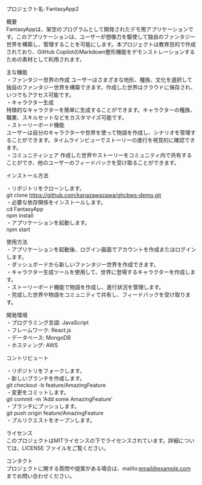 プロジェクト名: FantasyApp2  
   
概要     
FantasyAppは、架空のプログラムとして開発されたデモ用アプリケーションです。このアプリケーションは、ユーザーが想像力を駆使して独自のファンタジー世界を構築し、管理することを可能にします。本プロジェクトは教育目的で作成されており、GitHub CopilotのMarkdown整形機能をデモンストレーションするための素材として利用されます。  
   
主な機能  
・ファンタジー世界の作成
   ユーザーはさまざまな地形、種族、文化を選択して独自のファンタジー世界を構築できます。作成した世界はクラウドに保存され、いつでもアクセス可能です。  
・キャラクター生成  
   特徴的なキャラクターを簡単に生成することができます。キャラクターの種族、職業、スキルセットなどをカスタマイズ可能です。  
・ストーリーボード機能    
   ユーザーは自分のキャラクターや世界を使って物語を作成し、シナリオを管理することができます。タイムラインビューでストーリーの進行を視覚的に確認できます。  
・コミュニティシェア
   作成した世界やストーリーをコミュニティ内で共有することができ、他のユーザーのフィードバックを受け取ることができます。  
   
インストール方法  
   
・リポジトリをクローンします。  
   git clone https://github.com/kanazawazawa/ghcbws-demo.git  
・必要な依存関係をインストールします。  
   cd FantasyApp  
   npm install  
・アプリケーションを起動します。  
   npm start  
   
使用方法   
・アプリケーションを起動後、ログイン画面でアカウントを作成またはログインします。  
・ダッシュボードから新しいファンタジー世界を作成できます。  
・キャラクター生成ツールを使用して、世界に登場するキャラクターを作成します。  
・ストーリーボード機能で物語を作成し、進行状況を管理します。  
・完成した世界や物語をコミュニティで共有し、フィードバックを受け取ります。  
   
開発環境  
・プログラミング言語: JavaScript  
・フレームワーク: React.js  
・データベース: MongoDB  
・ホスティング: AWS  
   
コントリビュート  
   
・リポジトリをフォークします。  
・新しいブランチを作成します。  
   git checkout -b feature/AmazingFeature  
・変更をコミットします。  
   git commit -m 'Add some AmazingFeature'  
・ブランチにプッシュします。  
   git push origin feature/AmazingFeature  
・プルリクエストをオープンします。  
   
ライセンス  
このプロジェクトはMITライセンスの下でライセンスされています。詳細については、LICENSE ファイルをご覧ください。  
   
コンタクト  
プロジェクトに関する質問や提案がある場合は、mailto:email@example.com までお問い合わせください。  
  
